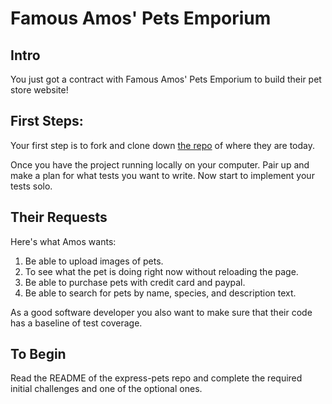 # Famous Amos' Pets Emporium

## Intro

You just got a contract with Famous Amos' Pets Emporium to build their pet store website!

## First Steps:

Your first step is to fork and clone down [the repo](https://github.com/Product-College-Labs/pets-emporium-js) of where they are today.

Once you have the project running locally on your computer. Pair up and make a plan for what tests you want to write. Now start to implement your tests solo.

## Their Requests

Here's what Amos wants:

1. Be able to upload images of pets.
1. To see what the pet is doing right now without reloading the page.
1. Be able to purchase pets with credit card and paypal.
1. Be able to search for pets by name, species, and description text.

As a good software developer you also want to make sure that their code has a baseline of test coverage.


## To Begin

Read the README of the express-pets repo and complete the required initial challenges and one of the optional ones.
